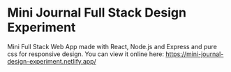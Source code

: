 # Mini Journal Full Stack Design Experiment

Mini Full Stack Web App made with React, Node.js and Express and pure css for responsive design.
You can view it online here: https://mini-journal-design-experiment.netlify.app/

